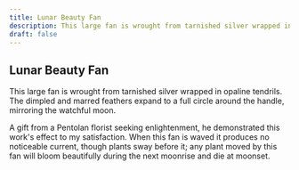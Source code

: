 ```yaml
---
title: Lunar Beauty Fan
description: This large fan is wrought from tarnished silver wrapped in opaline tendrils. The dimpled and marred feathers expand to a full circle around the handle, mirroring the watchful moon....
draft: false
---
```


## Lunar Beauty Fan

This large fan is wrought from tarnished silver wrapped in opaline tendrils. The dimpled and marred feathers expand to a full circle around the handle, mirroring the watchful moon.

A gift from a Pentolan florist seeking enlightenment, he demonstrated this work's effect to my satisfaction. When this fan is waved it produces no noticeable current, though plants sway before it; any plant moved by this fan will bloom beautifully during the next moonrise and die at moonset.
